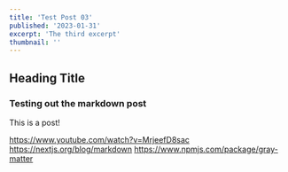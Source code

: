 ```yaml
---
title: 'Test Post 03'
published: '2023-01-31'
excerpt: 'The third excerpt'
thumbnail: ''
---
```


## Heading Title

### Testing out the markdown post

This is a post!

https://www.youtube.com/watch?v=MrjeefD8sac
https://nextjs.org/blog/markdown
https://www.npmjs.com/package/gray-matter
